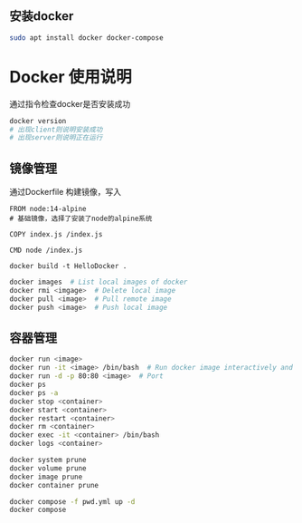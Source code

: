 ## 安装docker

```bash
sudo apt install docker docker-compose
```





# Docker 使用说明

通过指令检查docker是否安装成功

```bash
docker version
# 出现client则说明安装成功
# 出现server则说明正在运行 
```

## 镜像管理

通过Dockerfile 构建镜像，写入

```dock
FROM node:14-alpine
# 基础镜像，选择了安装了node的alpine系统

COPY index.js /index.js

CMD node /index.js
```

```powe
docker build -t HelloDocker .
```

```bash
docker images  # List local images of docker
docker rmi <imgage>  # Delete local image
docker pull <image>  # Pull remote image
docker push <image>  # Push local image
```



## 容器管理

```bash
docker run <image>
docker run -it <image> /bin/bash  # Run docker image interactively and enter terminal
docker run -d -p 80:80 <image>  # Port
docker ps
docker ps -a
docker stop <container>
docker start <container>
docker restart <container>
docker rm <container>
docker exec -it <container> /bin/bash
docker logs <container>
```

```bash
docker system prune
docker volume prune
docker image prune
docker container prune
```

```bash
docker compose -f pwd.yml up -d
docker compose 
```

